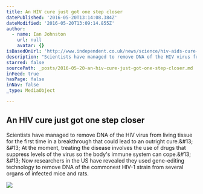 ```yaml
---
title: An HIV cure just got one step closer
datePublished: '2016-05-20T13:14:08.384Z'
dateModified: '2016-05-20T13:09:14.855Z'
author:
  - name: Ian Johnston
    url: null
    avatar: {}
isBasedOnUrl: 'http://www.independent.co.uk/news/science/hiv-aids-cure-virus-disease-dna-genes-temple-university-research-gene-editing-a7037571.html'
description: "Scientists have managed to remove DNA of the HIV virus from living tissue for the first time in a breakthrough that could lead to an outright cure.&#13; &#13; At the moment, treating the disease involves the use of drugs that suppress levels of the virus so the body's immune system can cope.&#13; &#13; Now researchers in the US have revealed they used gene-editing technology to remove DNA of the commonest HIV-1 strain from several organs of infected mice and rats."
starred: false
sourcePath: _posts/2016-05-20-an-hiv-cure-just-got-one-step-closer.md
inFeed: true
hasPage: false
inNav: false
_type: MediaObject

---
```

<article style=""><h1>An HIV cure just got one step closer</h1><p>Scientists have managed to remove DNA of the HIV virus from living tissue for the first time in a breakthrough that could lead to an outright cure.&amp;#13; &amp;#13; At the moment, treating the disease involves the use of drugs that suppress levels of the virus so the body's immune system can cope.&amp;#13; &amp;#13; Now researchers in the US have revealed they used gene-editing technology to remove DNA of the commonest HIV-1 strain from several organs of infected mice and rats.</p><img src="http://static.independent.co.uk/s3fs-public/thumbnails/image/2016/04/01/16/hiv_ribbon.jpg" /></article>